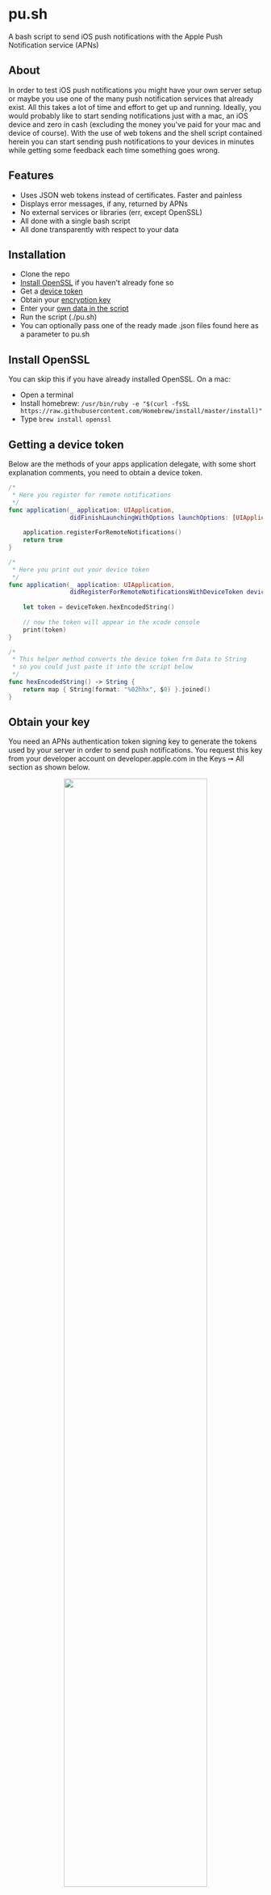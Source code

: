 # pu.sh

A bash script to send iOS push notifications with the Apple Push Notification service (APNs)


## About

In order to test iOS push notifications you might have your own server setup or maybe you use one of the many push notification services that already exist. All this takes a lot of time and effort to get up and running. Ideally, you would probably like to start sending notifications just with a mac, an iOS device and zero in cash (excluding the money you've paid for your mac and device of course). With the use of web tokens and the shell script contained herein you can start sending push notifications to your devices in minutes while getting some feedback each time something goes wrong.

## Features

- Uses JSON web tokens instead of certificates. Faster and painless
- Displays error messages, if any, returned by APNs
- No external services or libraries (err, except OpenSSL)
- All done with a single bash script
- All done transparently with respect to your data

## Installation

- Clone the repo
- [Install OpenSSL](#install-openssl) if you haven't already fone so
- Get a [device token](#getting-a-device-token) 
- Obtain your [encryption key](#obtain-your-key)
- Enter your [own data in the script](#what-data-you-need-to-supply-to-the-script)
- Run the script (./pu.sh)
- You can optionally pass one of the ready made .json files found here as a parameter to pu.sh

## Install OpenSSL

You can skip this if you have already installed OpenSSL.
On a mac:

- Open a terminal
- Install homebrew: `/usr/bin/ruby -e "$(curl -fsSL https://raw.githubusercontent.com/Homebrew/install/master/install)"`
- Type `brew install openssl`

## Getting a device token

Below are the methods of your apps application delegate, with some short explanation comments, you need to obtain a device token.

```swift
/*
 * Here you register for remote notifications
 */
func application(_ application: UIApplication, 
                 didFinishLaunchingWithOptions launchOptions: [UIApplication.LaunchOptionsKey: Any]?) -> Bool {
    
    application.registerForRemoteNotifications()
    return true
}

/*
 * Here you print out your device token
 */
func application(_ application: UIApplication, 
                 didRegisterForRemoteNotificationsWithDeviceToken deviceToken: Data) {
    
    let token = deviceToken.hexEncodedString()
    
    // now the token will appear in the xcode console
    print(token)
}

/*
 * This helper method converts the device token frm Data to String
 * so you could just paste it into the script below
 */
func hexEncodedString() -> String {
    return map { String(format: "%02hhx", $0) }.joined()
}
```

## Obtain your key

You need an APNs authentication token signing key to generate the tokens used by your server in order to send push notifications. You request this key from your developer account on developer.apple.com in the Keys ➙ All section as shown below.

<p align="center">
  <img src="https://user-images.githubusercontent.com/1259736/52068513-77a9b700-2585-11e9-93b3-1737b7f72b3f.png" width="75%">
</p>
  
After continuing to the next step you get:

- A 10-character string with the key ID. Keep this on hand you will need it. If you forget it it is still available in the developer portal.
- A signing key as a .p8 text file. Keep this somewhere safe. For instance, don't keep it in your source code repository. If you lose it it's gone forever and you will have to revoke it and regenerate it. If this key is compromised in any way it can be used to send push notifications to your apps 🙀so if you suspect this has happened, revoke it and request a new one.

## What data you need to supply to the script

After you clone the script you need to supply your own info within the script:

- TEAMID: Found in the developer portal in your account
- KEYID: Found in the developer portal in your account
- SECRET: Full or relative path of the `.p8` you kept in a safe place
- BUNDLEID: The bundle id of your app
- DEVICETOKEN: A device token you have obtained

## Usage

After you set up data, you can just execute script to send test push notification:

```bash
chmod +x pu.sh
./pu.sh
```

### Background Updates

For sending background updates (when the payload's `aps` dictionary includes
the `content-available` key with a value of `1`), the following headers need to
be set in the script itself:

```
apns-priority: 5
apns-push-type: background
```

See [Sending Notification Requests to APNs][sending-notification-requests-to-apns] for more details.

[sending-notification-requests-to-apns]: https://developer.apple.com/documentation/usernotifications/setting_up_a_remote_notification_server/sending_notification_requests_to_apns/

## Troubleshooting

Unfortunately, the feedback returned from APNS when something goes wrong leaves a lot to be desired. These are the status codes that are possible to be returned and are shown in the output of the previous script.

```
200: Success
400: Bad request
403: There was an error with the certificate or with the provider authentication token
405: The request used a bad :method value. Only POST requests are supported.
410: The device token is no longer active for the topic.
413: The notification payload was too large.
429: The server received too many requests for the same device token.
500: Internal server error
503: The server is shutting down and unavailable.
```

If the status code is 200 all is well and you received the push notification.
In general, you should always use a recent device token, the device token should actually be from the device you are trying to send to and you should make sure that team IDs, key IDs, and bundle IDs are spelled correctly.
For a successful request, the body of the response is empty. On failure, the response body contains a JSON dictionary with a reason key that gives you a general idea of what went wrong e.g. BadDeviceToken.

_Note_: Development vs Production

Replace the ENDPOINT text in the script with the corresponding URL in the commented out section at the top of the script. Use development when running your app directly from Xcode onto a device, and production in every other case which is for Testflight, Adhoc, Enterprise or for the Appstore.

## License

This project is licensed under the MIT License - see the [LICENSE.md](https://gist.github.com/tsif/e233ee1941045151e7632bb3aacd3420) file for details

## Author

- [Dimitri James Tsiflitzis](https://dimitrijam.es)

